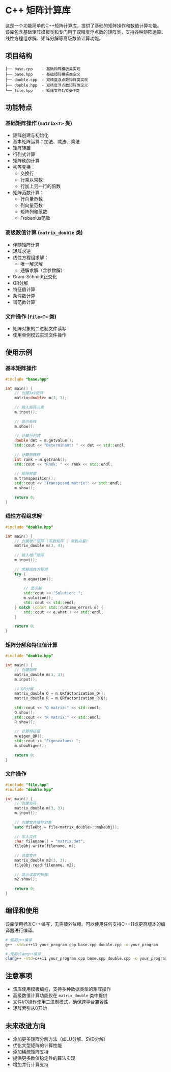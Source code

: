 # C++ 矩阵计算库

这是一个功能简单的C++矩阵计算库，提供了基础的矩阵操作和数值计算功能。该库包含基础矩阵模板类和专门用于双精度浮点数的矩阵类，支持各种矩阵运算、线性方程组求解、矩阵分解等高级数值计算功能。

## 项目结构

```
├── base.cpp    - 基础矩阵模板类实现
├── base.hpp    - 基础矩阵模板类定义
├── double.cpp  - 双精度浮点数矩阵类实现
├── double.hpp  - 双精度浮点数矩阵类定义
└── file.hpp    - 矩阵文件I/O操作类
```

## 功能特点

### 基础矩阵操作 (`matrix<T>` 类)

- 矩阵创建与初始化
- 基本矩阵运算：加法、减法、乘法
- 矩阵转置
- 行列式计算
- 矩阵秩的计算
- 初等变换：
  - 交换行
  - 行乘以常数
  - 行加上另一行的倍数
- 矩阵范数计算：
  - 行向量范数
  - 列向量范数
  - 矩阵列和范数
  - Frobenius范数

### 高级数值计算 (`matrix_double` 类)

- 伴随矩阵计算
- 矩阵求逆
- 线性方程组求解：
  - 唯一解求解
  - 通解求解（含参数解）
- Gram-Schmidt正交化
- QR分解
- 特征值计算
- 条件数计算
- 谱范数计算

### 文件操作 (`file<T>` 类)

- 矩阵对象的二进制文件读写
- 使用单例模式实现文件操作

## 使用示例

### 基本矩阵操作

```cpp
#include "base.hpp"

int main() {
    // 创建3x3矩阵
    matrix<double> m(3, 3);
    
    // 输入矩阵元素
    m.input();
    
    // 显示矩阵
    m.show();
    
    // 计算行列式
    double det = m.getvalue();
    std::cout << "Determinant: " << det << std::endl;
    
    // 计算矩阵秩
    int rank = m.getrank();
    std::cout << "Rank: " << rank << std::endl;
    
    // 矩阵转置
    m.transposition();
    std::cout << "Transposed matrix:" << std::endl;
    m.show();
    
    return 0;
}
```

### 线性方程组求解

```cpp
#include "double.hpp"

int main() {
    // 创建增广矩阵 (系数矩阵 | 常数向量)
    matrix_double m(3, 4);
    
    // 输入增广矩阵
    m.input();
    
    // 求解线性方程组
    try {
        m.equation();
        
        // 显示解
        std::cout << "Solution: ";
        m.solution();
        std::cout << std::endl;
    } catch (const std::runtime_error& e) {
        std::cout << e.what() << std::endl;
    }
    
    return 0;
}
```

### 矩阵分解和特征值计算

```cpp
#include "double.hpp"

int main() {
    // 创建矩阵
    matrix_double m(3, 3);
    m.input();
    
    // QR分解
    matrix_double Q = m.QRfactorization_Q();
    matrix_double R = m.QRfactorization_R(Q);
    
    std::cout << "Q matrix:" << std::endl;
    Q.show();
    std::cout << "R matrix:" << std::endl;
    R.show();
    
    // 计算特征值
    m.eigen_QR();
    std::cout << "Eigenvalues: ";
    m.showEigen();
    
    return 0;
}
```

### 文件操作

```cpp
#include "file.hpp"
#include "double.hpp"

int main() {
    // 创建矩阵
    matrix_double m(3, 3);
    m.input();
    
    // 创建文件操作对象
    auto fileObj = file<matrix_double>::makeObj();
    
    // 写入文件
    char filename[] = "matrix.dat";
    fileObj.write(filename, m);
    
    // 读取文件
    matrix_double m2(3, 3);
    fileObj.read(filename, m2);
    
    // 显示读取的矩阵
    m2.show();
    
    return 0;
}
```

## 编译和使用

该库使用标准C++编写，无需额外依赖。可以使用任何支持C++11或更高版本的编译器进行编译。

```bash
# 使用g++编译
g++ -std=c++11 your_program.cpp base.cpp double.cpp -o your_program

# 使用clang++编译
clang++ -std=c++11 your_program.cpp base.cpp double.cpp -o your_program
```

## 注意事项

- 该库使用模板编程，支持多种数据类型的矩阵操作
- 高级数值计算功能仅在 `matrix_double` 类中提供
- 文件I/O操作使用二进制模式，确保跨平台兼容性
- 矩阵索引从0开始

## 未来改进方向

- 添加更多矩阵分解方法（如LU分解、SVD分解）
- 优化大型矩阵的计算性能
- 添加稀疏矩阵支持
- 提供更多数值稳定性的算法实现
- 增加并行计算支持
